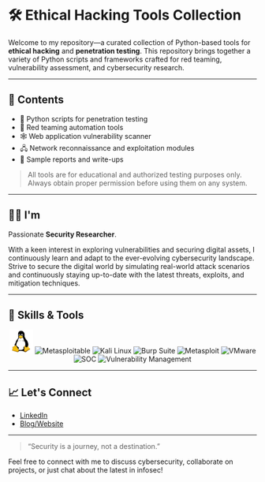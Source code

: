 
# 🛠️ Ethical Hacking Tools Collection

Welcome to my repository—a curated collection of Python-based tools for **ethical hacking** and **penetration testing**.
This repository brings together a variety of Python scripts and frameworks crafted for red teaming, vulnerability assessment, and cybersecurity research.

---

## 📂 Contents

- 🐍 Python scripts for penetration testing
- 🚩 Red teaming automation tools
- 🕸️ Web application vulnerability scanner
- 🖧 Network reconnaissance and exploitation modules
- 📝 Sample reports and write-ups

> All tools are for educational and authorized testing purposes only. Always obtain proper permission before using them on any system.

---

## 👨‍💻 I'm

Passionate **Security Researcher**.

With a keen interest in exploring vulnerabilities and securing digital assets, I continuously learn and adapt to the ever-evolving cybersecurity landscape.
Strive to secure the digital world by simulating real-world attack scenarios and continuously staying up-to-date with the latest threats, exploits, and mitigation techniques.

---

## 🔧 Skills & Tools

<p align="center">
  <img src="https://raw.githubusercontent.com/github/explore/80688e429a7d4ef2fca1e82350fe8e3517d3494d/topics/linux/linux.png" width="48" alt="Linux"/>
  <img src="https://img.icons8.com/?size=100&id=PW0ChfedZvTh&format=png&color=000000" width="48" alt="Metasploitable"/>
  <img src="https://img.icons8.com/?size=100&id=qBWtR72kluCU&format=png&color=000000" width="48" alt="Kali Linux"/>
  <img src="https://img.icons8.com/?size=100&id=FbRY9JkBrjiX&format=png&color=000000" width="48" alt="Burp Suite"/>
  <img src="https://img.icons8.com/?size=100&id=11220&format=png&color=FA5252" width="48" alt="Metasploit"/>
  <img src="https://img.icons8.com/?size=100&id=13441&format=png&color=000000" width="48" alt="VMware"/>
  <img src="https://img.icons8.com/?size=100&id=EeGUdU1g9c98&format=png&color=000000" width="48" alt="SOC"/>
  <img src="https://img.icons8.com/?size=100&id=41078&format=png&color=FD7E14" width="48" alt="Vulnerability Management"/>
</p>

---

## 📈 Let's Connect

- [LinkedIn](https://www.linkedin.com/in/vedpvapt/)
- [Blog/Website](#) <!-- Replace # with your site if available -->

---

> “Security is a journey, not a destination.”

Feel free to connect with me to discuss cybersecurity, collaborate on projects, or just chat about the latest in infosec!
